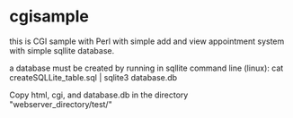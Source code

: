 # cgisample

this is CGI sample with Perl with simple add and view appointment  system with simple sqllite database.

a database must be created by running  in sqllite command line (linux):
    cat createSQLLite_table.sql | sqlite3 database.db
    
Copy html, cgi, and database.db in the directory "webserver_directory/test/"
